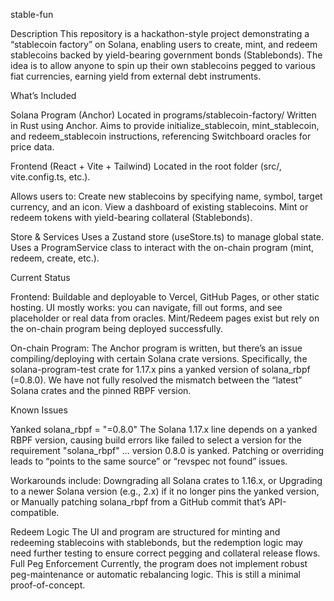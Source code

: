 stable-fun

Description
This repository is a hackathon-style project demonstrating a “stablecoin factory” on Solana, enabling users to create, mint, and redeem stablecoins backed by yield-bearing government bonds (Stablebonds). The idea is to allow anyone to spin up their own stablecoins pegged to various fiat currencies, earning yield from external debt instruments.

What’s Included

Solana Program (Anchor)
Located in programs/stablecoin-factory/
Written in Rust using Anchor.
Aims to provide initialize_stablecoin, mint_stablecoin, and redeem_stablecoin instructions, referencing Switchboard oracles for price data.

Frontend (React + Vite + Tailwind)
Located in the root folder (src/, vite.config.ts, etc.).

Allows users to:
Create new stablecoins by specifying name, symbol, target currency, and an icon.
View a dashboard of existing stablecoins.
Mint or redeem tokens with yield-bearing collateral (Stablebonds).

Store & Services
Uses a Zustand store (useStore.ts) to manage global state.
Uses a ProgramService class to interact with the on-chain program (mint, redeem, create, etc.).

Current Status

Frontend:
Buildable and deployable to Vercel, GitHub Pages, or other static hosting.
UI mostly works: you can navigate, fill out forms, and see placeholder or real data from oracles.
Mint/Redeem pages exist but rely on the on-chain program being deployed successfully.

On-chain Program:
The Anchor program is written, but there’s an issue compiling/deploying with certain Solana crate versions. Specifically, the solana-program-test crate for 1.17.x pins a yanked version of solana_rbpf (=0.8.0).
We have not fully resolved the mismatch between the “latest” Solana crates and the pinned RBPF version.

Known Issues

Yanked solana_rbpf = "=0.8.0"
The Solana 1.17.x line depends on a yanked RBPF version, causing build errors like failed to select a version for the requirement "solana_rbpf" ... version 0.8.0 is yanked.
Patching or overriding leads to “points to the same source” or “revspec not found” issues.

Workarounds include:
Downgrading all Solana crates to 1.16.x, or
Upgrading to a newer Solana version (e.g., 2.x) if it no longer pins the yanked version, or
Manually patching solana_rbpf from a GitHub commit that’s API-compatible.

Redeem Logic
The UI and program are structured for minting and redeeming stablecoins with stablebonds, but the redemption logic may need further testing to ensure correct pegging and collateral release flows.
Full Peg Enforcement
Currently, the program does not implement robust peg-maintenance or automatic rebalancing logic. This is still a minimal proof-of-concept.
